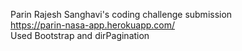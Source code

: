 Parin Rajesh Sanghavi's coding challenge submission  
https://parin-nasa-app.herokuapp.com/    
Used Bootstrap and dirPagination
